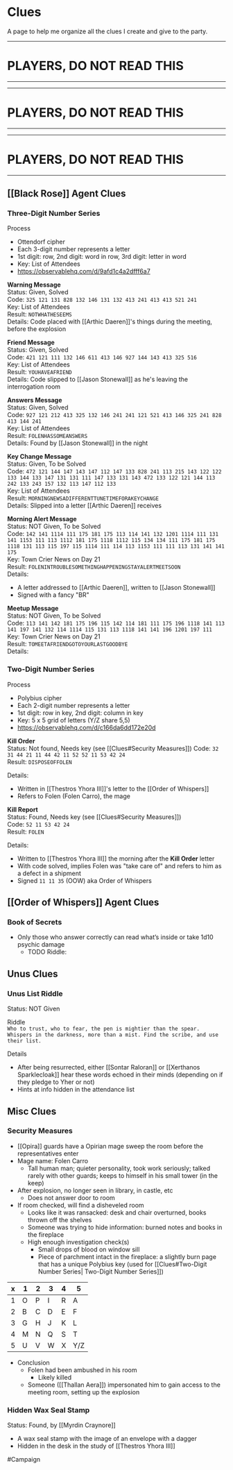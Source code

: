 # Clues
A page to help me organize all the clues I create and give to the party.

---
# PLAYERS, DO NOT READ THIS
---
---
# PLAYERS, DO NOT READ THIS
---
---
# PLAYERS, DO NOT READ THIS
---

## [[Black Rose]] Agent Clues
### Three-Digit Number Series
Process
- Ottendorf cipher
- Each 3-digit number represents a letter
- 1st digit: row, 2nd digit: word in row, 3rd digit: letter in word
- Key: List of Attendees 
- https://observablehq.com/d/9afd1c4a2dfff6a7

**Warning Message**  
Status: Given, Solved  
Code: `325 121 131 828 132 146 131 132 413 241 413 413 521 241`  
Key: List of Attendees  
Result: `NOTWHATHESEEMS`  
Details: Code placed with [[Arthic Daeren]]'s things during the meeting, before the explosion

**Friend Message**  
Status: Given, Solved  
Code: `421 121 111 132 146 611 413 146 927 144 143 413 325 516`  
Key: List of Attendees  
Result: `YOUHAVEAFRIEND`  
Details: Code slipped to [[Jason Stonewall]] as he's leaving the interrogation room

**Answers Message**  
Status: Given, Solved  
Code: `927 121 212 413 325 132 146 241 241 121 521 413 146 325 241 828 413 144 241`  
Key: List of Attendees  
Result: `FOLENHASSOMEANSWERS`  
Details: Found by [[Jason Stonewall]] in the night 

**Key Change Message**  
Status: Given, To be Solved  
Code: `472 121 144 147 143 147 112 147 133 828 241 113 215 143 122 122 133 144 133 147 131 131 111 147 133 131 143 472 133 122 121 144 113 242 133 243 157 132 113 147 112 133`  
Key: List of Attendees  
Result: `MORNINGNEWSADIFFERENTTUNETIMEFORAKEYCHANGE`  
Details: Slipped into a letter [[Arthic Daeren]] receives 

**Morning Alert Message**  
Status: NOT Given, To be Solved  
Code: `142 141 1114 111 175 181 175 113 114 141 132 1201 1114 111 131 141 1153 111 113 1112 181 175 1118 1112 115 134 134 111 175 181 175 1118 131 113 115 197 115 1114 111 114 113 1153 111 111 113 131 141 141 175`  
Key: Town Crier News on Day 21  
Result: `FOLENINTROUBLESOMETHINGHAPPENINGSTAYALERTMEETSOON`  
Details: 
- A letter addressed to [[Arthic Daeren]], written to [[Jason Stonewall]]
- Signed with a fancy "BR"

**Meetup Message**  
Status: NOT Given, To be Solved  
Code: `113 141 142 181 175 196 115 142 114 181 111 175 196 1118 141 113 141 197 141 132 114 1114 115 131 113 1118 141 141 196 1201 197 111`  
Key: Town Crier News on Day 21  
Result: `TOMEETAFRIENDGOTOYOURLASTGOODBYE`  
Details: 



### Two-Digit Number Series
Process
- Polybius cipher  
- Each 2-digit number represents a letter
- 1st digit: row in key, 2nd digit: column in key
- Key: 5 x 5 grid of letters (Y/Z share 5,5)
- https://observablehq.com/d/c166da6dd172e20d

**Kill Order**  
Status: Not found, Needs key (see [[Clues#Security Measures]])
Code: `32 31 44 21 11 44 42 11 52 52 11 53 42 24`  
Result:  `DISPOSEOFFOLEN`

Details: 
- Written in [[Thestros Yhora III]]'s letter to the [[Order of Whispers]]
- Refers to Folen (Folen Carro), the mage 

**Kill Report**  
Status: Found, Needs key (see [[Clues#Security Measures]])  
Code: `52 11 53 42 24`  
Result: `FOLEN`  

Details: 
- Written to [[Thestros Yhora III]] the morning after the **Kill Order** letter 
- With code solved, implies Folen was "take care of" and refers to him as a defect in a shipment
- Signed `11 11 35` (OOW) aka Order of Whispers 

## [[Order of Whispers]] Agent Clues
### Book of Secrets
- Only those who answer correctly can read what’s inside or take 1d10 psychic damage 
	- TODO Riddle: 

## Unus Clues 
### Unus List Riddle
Status: NOT Given

Riddle  
`Who to trust, who to fear, the pen is mightier than the spear. Whispers in the darkness, more than a mist. Find the scribe, and use their list.`

Details
- After being resurrected, either [[Sontar Raloran]] or [[Xerthanos Sparklecloak]] hear these words echoed in their minds (depending on if they pledge to Yher or not)
- Hints at info hidden in the attendance list


## Misc Clues
### Security Measures
- [[Opira]] guards have a Opirian mage sweep the room before the representatives enter
- Mage name: Folen Carro
	- Tall human man; quieter personality, took work seriously; talked rarely with other guards; keeps to himself in his small tower (in the keep)
- After explosion, no longer seen in library, in castle, etc
	- Does not answer door to room
- If room checked, will find a disheveled room
	- Looks like it was ransacked: desk and chair overturned, books thrown off the shelves
	- Someone was trying to hide information: burned notes and books in the fireplace
	- High enough investigation check(s)
		- Small drops of blood on window sill
		- Piece of parchment intact in the fireplace: a slightly burn page that has a unique Polybius key (used for [[Clues#Two-Digit Number Series| Two-Digit Number Series]])  

 x | 1 | 2 | 3 | 4 | 5
 -- | - | - | - | - | -
 1 | O | P | I | R | A
 2 | B | C | D | E | F
 3 | G | H | J | K | L
 4 | M | N | Q | S | T
 5 | U | V | W | X | Y/Z
 
- Conclusion
	- Folen had been ambushed in his room
		- Likely killed 
	- Someone ([[Thallan Aera]]) impersonated him to gain access to the meeting room, setting up the explosion

### Hidden Wax Seal Stamp
Status: Found, by [[Myrdin Craynore]]

- A wax seal stamp with the image of an envelope with a dagger
- Hidden in the desk in the study of [[Thestros Yhora III]]

#Campaign 